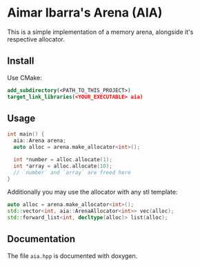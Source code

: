 # Aimar Ibarra's Arena (AIA)
This is a simple implementation of a memory arena, alongside it's respective allocator.

## Install
Use CMake:
```cmake
add_subdirectory(<PATH_TO_THIS_PROJECT>)
target_link_libraries(<YOUR_EXECUTABLE> aia)
```

## Usage
```c++
int main() {
  aia::Arena arena;
  auto alloc = arena.make_allocator<int>();

  int *number = alloc.allocate(1);
  int *array = alloc.allocate(10);
  // `number` and `array` are freed here
}
```

Additionally you may use the allocator with any stl template:
```c++
auto alloc = arena.make_allocator<int>();
std::vector<int, aia::ArenaAllocator<int>> vec(alloc);
std::forward_list<int, decltype(alloc)> list(alloc);
```

## Documentation
The file `aia.hpp` is documented with doxygen.